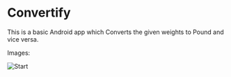 # Convertify

This is a basic Android app which Converts the given weights to Pound and vice versa.

Images:

![Start]("app/image/image5.jpeg")
